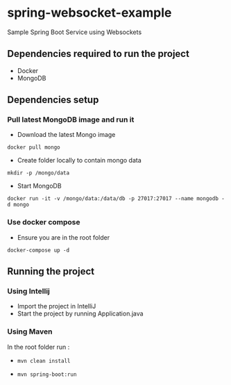 # spring-websocket-example
Sample Spring Boot Service using Websockets

## Dependencies required to run the project

* Docker
* MongoDB

## Dependencies setup

### Pull latest MongoDB image and run it

* Download the latest Mongo image

`docker pull mongo`

* Create folder locally to contain mongo data

`mkdir -p /mongo/data`

* Start MongoDB

`docker run -it -v /mongo/data:/data/db -p 27017:27017 --name mongodb -d mongo`

### Use docker compose

* Ensure you are in the root folder

`docker-compose up -d`

## Running the project 

### Using Intellij

* Import the project in IntelliJ
* Start the project by running Application.java 

### Using Maven

In the root folder run : 
* `mvn clean install`

* `mvn spring-boot:run`
